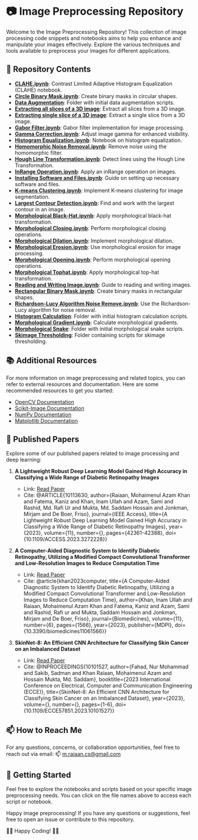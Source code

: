 # 📷 Image Preprocessing Repository

Welcome to the Image Preprocessing Repository! This collection of image processing code snippets and notebooks aims to help you enhance and manipulate your images effectively. Explore the various techniques and tools available to preprocess your images for different applications.

## 📂 Repository Contents

- [**CLAHE.ipynb**](CLAHE.ipynb): Contrast Limited Adaptive Histogram Equalization (CLAHE) notebook.
- [**Circle Binary Mask.ipynb**](Circle%20Binary%20Mask.ipynb): Create binary masks in circular shapes.
- [**Data Augmentation**](Data%20Augmentation): Folder with initial data augmentation scripts.
- [**Extracting all slices of a 3D image**](Extracting%20all%20slices%20of%20a%203D%20image): Extract all slices from a 3D image.
- [**Extracting single slice of a 3D image**](Extracting%20single%20slice%20of%20a%203D%20image): Extract a single slice from a 3D image.
- [**Gabor Filter.ipynb**](Gabor%20Filter.ipynb): Gabor filter implementation for image processing.
- [**Gamma Correction.ipynb**](Gamma%20Correction.ipynb): Adjust image gamma for enhanced visibility.
- [**Histogram Equalization.ipynb**](Histogram%20Equalization.ipynb): Notebook on histogram equalization.
- [**Homomorphic Noise Removal.ipynb**](Homomorphic%20noise%20removal.ipynb): Remove noise using the homomorphic filter.
- [**Hough Line Transformation.ipynb**](HoughLine%20Transformation.ipynb): Detect lines using the Hough Line Transformation.
- [**InRange Operation.ipynb**](InRange%20Operation.ipynb): Apply an inRange operation on images.
- [**Installing Software and Files.ipynb**](Installing%20Software%20and%20Files.ipynb): Guide on setting up necessary software and files.
- [**K-means Clustering.ipynb**](K-means%20clustering.ipynb): Implement K-means clustering for image segmentation.
- [**Largest Contour Detection.ipynb**](Largest%20Contour%20Detection.ipynb): Find and work with the largest contour in an image.
- [**Morphological Black-Hat.ipynb**](Morphological%20Black-Hat.ipynb): Apply morphological black-hat transformation.
- [**Morphological Closing.ipynb**](Morphological%20Closing.ipynb): Perform morphological closing operations.
- [**Morphological Dilation.ipynb**](Morphological%20Dilation.ipynb): Implement morphological dilation.
- [**Morphological Erosion.ipynb**](Morphological%20Erosion.ipynb): Use morphological erosion for image processing.
- [**Morphological Opening.ipynb**](Morphological%20Opening.ipynb): Perform morphological opening operations.
- [**Morphological Tophat.ipynb**](Morphological%20Tophat.ipynb): Apply morphological top-hat transformation.
- [**Reading and Writing Image.ipynb**](Reading%20and%20Writing%20Image.ipynb): Guide to reading and writing images.
- [**Rectangular Binary Mask.ipynb**](Rectangular%20Binary%20Mask.ipynb): Create binary masks in rectangular shapes.
- [**Richardson-Lucy Algorithm Noise Remove.ipynb**](Richardson-Lucy%20Algorithm%20Noise%20Remove.ipynb): Use the Richardson-Lucy algorithm for noise removal.
- [**Histogram Calculation**](histogram%20calculation): Folder with initial histogram calculation scripts.
- [**Morphological Gradient.ipynb**](Morphological%20Gradient.ipynb): Calculate morphological gradients.
- [**Morphological Snake**](morphological%20snake): Folder with initial morphological snake scripts.
- [**Skimage Thresholding**](skimage%20thresholding): Folder containing scripts for skimage thresholding.

## 📚 Additional Resources

For more information on image preprocessing and related topics, you can refer to external resources and documentation. Here are some recommended resources to get you started:

- [OpenCV Documentation](https://opencv.org/documentation/)
- [Scikit-Image Documentation](https://scikit-image.org/docs/stable/)
- [NumPy Documentation](https://numpy.org/doc/)
- [Matplotlib Documentation](https://matplotlib.org/stable/contents.html)

## 📖 Published Papers

Explore some of our published papers related to image processing and deep learning:

1. **A Lightweight Robust Deep Learning Model Gained High Accuracy in Classifying a Wide Range of Diabetic Retinopathy Images**
   - Link: [Read Paper](https://ieeexplore.ieee.org/abstract/document/10113630)
   - Cite: @ARTICLE{10113630, author={Raiaan, Mohaimenul Azam Khan and Fatema, Kaniz and Khan, Inam Ullah and Azam, Sami and Rashid, Md. Rafi Ur and Mukta, Md. Saddam Hossain and Jonkman, Mirjam and De Boer, Friso}, journal={IEEE Access}, title={A Lightweight Robust Deep Learning Model Gained High Accuracy in Classifying a Wide Range of Diabetic Retinopathy Images}, year={2023}, volume={11}, number={}, pages={42361-42388}, doi={10.1109/ACCESS.2023.3272228}}

2. **A Computer-Aided Diagnostic System to Identify Diabetic Retinopathy, Utilizing a Modified Compact Convolutional Transformer and Low-Resolution Images to Reduce Computation Time**
   - Link: [Read Paper](https://www.mdpi.com/2227-9059/11/6/1566)
   - Cite: @article{khan2023computer, title={A Computer-Aided Diagnostic System to Identify Diabetic Retinopathy, Utilizing a Modified Compact Convolutional Transformer and Low-Resolution Images to Reduce Computation Time}, author={Khan, Inam Ullah and Raiaan, Mohaimenul Azam Khan and Fatema, Kaniz and Azam, Sami and Rashid, Rafi ur and Mukta, Saddam Hossain and Jonkman, Mirjam and De Boer, Friso}, journal={Biomedicines}, volume={11}, number={6}, pages={1566}, year={2023}, publisher={MDPI}, doi={10.3390/biomedicines11061566}}

3. **SkinNet-8: An Efficient CNN Architecture for Classifying Skin Cancer on an Imbalanced Dataset**
   - Link: [Read Paper](https://ieeexplore.ieee.org/abstract/document/10101527)
   - Cite: @INPROCEEDINGS{10101527, author={Fahad, Nur Mohammad and Sakib, Sadman and Khan Raiaan, Mohaimenul Azam and Hossain Mukta, Md. Saddam}, booktitle={2023 International Conference on Electrical, Computer and Communication Engineering (ECCE)}, title={SkinNet-8: An Efficient CNN Architecture for Classifying Skin Cancer on an Imbalanced Dataset}, year={2023}, volume={}, number={}, pages={1-6}, doi={10.1109/ECCE57851.2023.10101527}}

## 📫 How to Reach Me

For any questions, concerns, or collaboration opportunities, feel free to reach out via email: 📫 [m.raiaan.cs@gmail.com](mailto:m.raiaan.cs@gmail.com)

## 🚀 Getting Started

Feel free to explore the notebooks and scripts based on your specific image preprocessing needs. You can click on the file names above to access each script or notebook.

Happy image preprocessing! If you have any questions or suggestions, feel free to open an issue or contribute to this repository.

👨‍💻 Happy Coding! 👩‍💻
